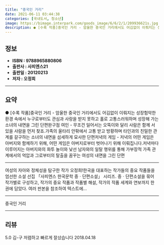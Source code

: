 ```yaml
---
title: "중국인 거리"
date: 2021-06-11 03:44:38
categories: [국내도서, 청소년]
image: https://bimage.interpark.com/goods_image/6/6/2/1/209936621s.jpg
description: ● [수록 작품]중국인 거리 - 암울한 중국인 거리에서도 어김없이 이뤄지는 성장험악한 환경 속에서 누구로부터도 관심과 사랑을 받지 못하고 홀로 고통스러워하며 성장해 가는 소녀의 내면을 그린 단편완구점 여인 - 무조건 일어서는 오뚝이와 달리 사람은 함께 서 있을 사람을 먼저 찾죠.가족
---
```


## **정보**

- **ISBN : 9788965880806**
- **출판사 : 사피엔스21**
- **출판일 : 20120213**
- **저자 : 오정희**

------



## **요약**

●  [수록 작품]중국인 거리 - 암울한 중국인 거리에서도 어김없이 이뤄지는 성장험악한 환경 속에서 누구로부터도 관심과 사랑을 받지 못하고 홀로 고통스러워하며 성장해 가는 소녀의 내면을 그린 단편완구점 여인 -  무조건 일어서는 오뚝이와 달리 사람은 함께 서 있을 사람을 먼저 찾죠.가족의 울타리 안팎에서 고통 받고 방황하며 타인과의 친밀한 관계를 갈구하는 소녀의 내면을 섬세하게 묘사한 단편저녁의 게임 - 저녁의 어떤 게임은 아버지와 함께하기 위해, 어떤 게임은 아버지로부터 벗어나기 위해 이뤄집니다.저녁마다 이루어지는 아버지와의 화투 놀이와 낯선 남자와의 일탈 행위를 통해 가부장적 가족 관계에서의 억압과 그로부터의 탈출을 꿈꾸는 여성의 내면을 그린 단편

------

여성의 자아와 정체성을 탐구한 작가 오정희!한국을 대표하는 작가들의 중요 작품들을 엄선한 소설 선집 「사피엔스 한국문학 중ㆍ단편소설」 시리즈. 중ㆍ단편소설을 묶어 작가별로 구성하고, 작가의 중요 작품과 작품별 해설, 작가의 작품 세계와 연보까지 한 권에 담았다. 여러 판본을 참조하여 텍스트에... 

------


중국인 거리 

------


## **리뷰** 

5.0 김-구 저렴하고 빠르게 잘샀습니다 2018.04.18 <br/>